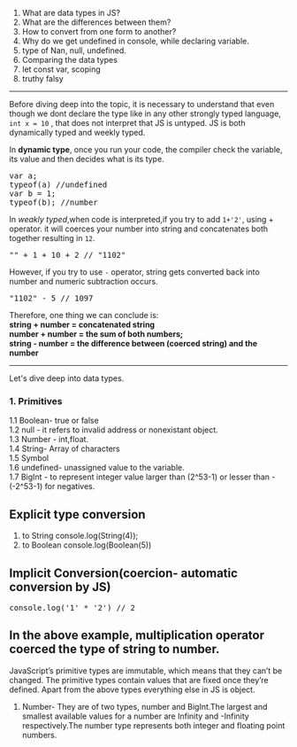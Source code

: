 1. What are data types in JS?
2. What are the differences between them?
3. How to convert from one form to another?
4. Why do we get undefined in console, while declaring variable.
5. type of Nan, null, undefined.
6. Comparing the data types
7. let const var, scoping
8. truthy falsy

---
Before diving deep into the topic, it is necessary to understand that even though we dont declare the type like in any other strongly typed language, `int x = 10` , that does not interpret that JS is untyped.
JS is both dynamically typed and weekly typed.

In **dynamic type**, once you run your code, the compiler check the variable, its value and then decides what is its type.

<pre>
var a;
typeof(a) //undefined
var b = 1;
typeof(b); //number
</pre>

In *weakly typed*,when code is interpreted,if you try to add `1+'2'`, using + operator. it will coerces your number into string and concatenates both together resulting in `12`.
<pre>
"" + 1 + 10 + 2 // "1102" 
</pre>
However, if you try to use <code>-</code> operator, string gets converted back into number and numeric subtraction occurs.
<pre>"1102" - 5 // 1097</pre>

Therefore, one thing we can conclude is:  
<b>string + number = concatenated string</b>  
<b>number + number = the sum of both numbers;</b>  
<b>string - number = the difference between (coerced string) and the number</b>  
***
Let's dive deep into data types.  
### 1. Primitives
1.1 Boolean- true or false  
1.2 null - it refers to invalid address or nonexistant object.  
1.3 Number - int,float.  
1.4 String- Array of characters  
1.5 Symbol  
1.6 undefined- unassigned value to the variable.  
1.7 BigInt - to represent integer value larger than (2^53-1) or lesser than -(-2^53-1) for negatives.  

## Explicit type conversion
1. to String
console.log(String(4));
2. to Boolean
console.log(Boolean(5))
## Implicit Conversion(coercion- automatic conversion by JS)
<pre>
console.log('1' * '2') // 2
</pre>
In the above example, multiplication operator coerced the type
of string to number.
-----

JavaScript’s primitive types are immutable, which means that they can’t be changed. The primitive types contain values that are fixed once they’re defined.
Apart from the above types everything else in JS is object.

1. Number-
They are of two types, number and BigInt.The largest and smallest available values for a number are Infinity and -Infinity respectively.The number type represents both integer and floating point numbers.